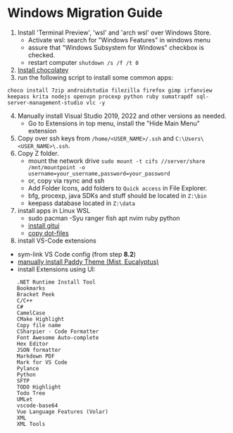 # Windows Migration Guide
1. Install 'Terminal Preview',  'wsl' and 'arch wsl' over Windows Store.
   - Activate wsl: search for "Windows Features" in windows menu 
   - assure that "Windows Subsystem for Windows" checkbox is checked.
   - restart computer `shutdown /s /f /t 0`
2. [Install chocolatey](https://chocolatey.org/install)
3. run the following script to install some common apps:
```
choco install 7zip androidstudio filezilla firefox gimp irfanview keepass krita nodejs openvpn procexp python ruby sumatrapdf sql-server-management-studio vlc -y
```
4. Manually install Visual Studio 2019, 2022 and other versions as needed.
   - Go to Extensions in top menu, install the "Hide Main Menu" extension
6. Copy over ssh keys from `/home/<USER_NAME>/.ssh` and `C:\Users\<USER_NAME>\.ssh`.
7. Copy Z folder. 
   - mount the network drive `sudo mount -t cifs //server/share /mnt/mountpoint -o username=your_username,password=your_password`
   - or, copy via rsync and ssh
   - Add Folder Icons, add folders to `Quick access` in File Explorer.
   - bfg, procexp, java SDKs and stuff should be located in `Z:\bin`
   - keepass database located in `Z:\data`
8. install apps in Linux WSL
   - sudo pacman -Syu ranger fish apt nvim ruby python
   - [install gitui](https://github.com/extrawurst/gitui/releases)
   - [copy dot-files](https://github.com/markianotto/dotfiles)
10. install VS-Code extensions
   - sym-link VS Code config (from step **8.2**)
   - [manually install Paddy Theme (Mist, Eucalyptus)](https://marketplace.visualstudio.com/items?itemName=yile-ou.paddy-color-theme)
   - install Extensions using UI:
   ```
      .NET Runtime Install Tool
      Bookmarks
      Bracket Peek
      C/C++
      C#
      CamelCase
      CMake Highlight
      Copy file name
      CSharpier - Code Formatter
      Font Awesome Auto-complete
      Hex Editor
      JSON formatter
      Markdown PDF
      Mark for VS Code
      Pylance
      Python
      SFTP
      TODO Highlight
      Todo Tree
      UMLet
      vscode-base64
      Vue Language Features (Volar)
      XML
      XML Tools
   ```
